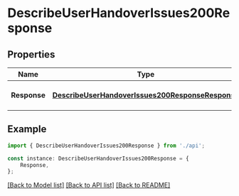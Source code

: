 # DescribeUserHandoverIssues200Response


## Properties

Name | Type | Description | Notes
------------ | ------------- | ------------- | -------------
**Response** | [**DescribeUserHandoverIssues200ResponseResponse**](DescribeUserHandoverIssues200ResponseResponse.md) |  | [optional] [default to undefined]

## Example

```typescript
import { DescribeUserHandoverIssues200Response } from './api';

const instance: DescribeUserHandoverIssues200Response = {
    Response,
};
```

[[Back to Model list]](../README.md#documentation-for-models) [[Back to API list]](../README.md#documentation-for-api-endpoints) [[Back to README]](../README.md)
